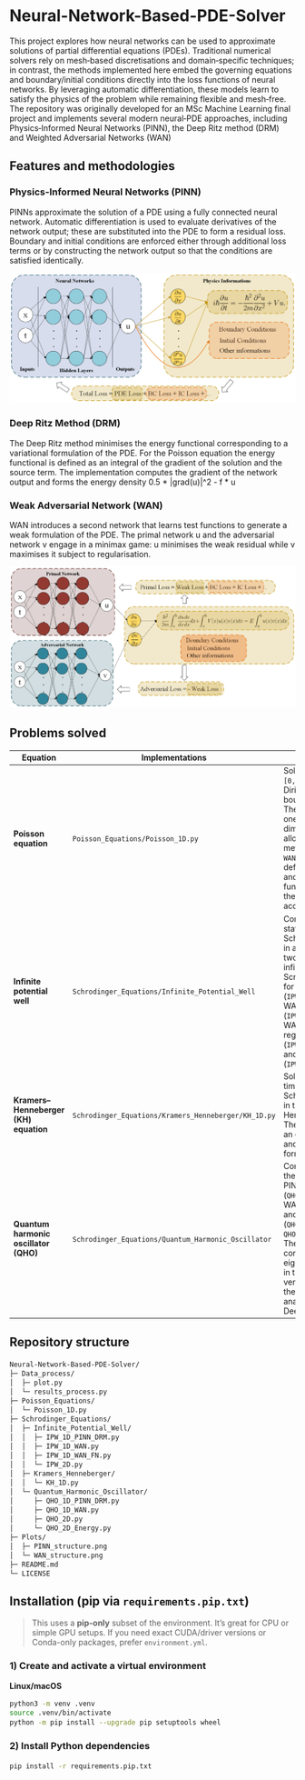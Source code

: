 # Neural-Network-Based-PDE-Solver
This project explores how neural networks can be used to approximate solutions of partial differential equations (PDEs). Traditional numerical solvers rely on mesh‑based discretisations and domain‑specific techniques; in contrast, the methods implemented here embed the governing equations and boundary/initial conditions directly into the loss functions of neural networks. By leveraging automatic differentiation, these models learn to satisfy the physics of the problem while remaining flexible and mesh‑free. The repository was originally developed for an MSc Machine Learning final project and implements several modern neural‑PDE approaches, including Physics‑Informed Neural Networks (PINN), the Deep Ritz method (DRM) and Weighted Adversarial Networks (WAN)

## Features and methodologies
### Physics‑Informed Neural Networks (PINN)
PINNs approximate the solution of a PDE using a fully connected neural network. Automatic differentiation is used to evaluate derivatives of the network output; these are substituted into the PDE to form a residual loss. Boundary and initial conditions are enforced either through additional loss terms or by constructing the network output so that the conditions are satisfied identically.

![PINN Structure](Plots/PINN_structure.png)

### Deep Ritz Method (DRM)
The Deep Ritz method minimises the energy functional corresponding to a variational formulation of the PDE. For the Poisson equation the energy functional is defined as an integral of the gradient of the solution and the source term. The implementation computes the gradient of the network output and forms the energy density 0.5 * |grad(u)|^2 - f * u

### Weak Adversarial Network (WAN)
WAN introduces a second network that learns test functions to generate a weak formulation of the PDE. The primal network u and the adversarial network v engage in a minimax game: u minimises the weak residual while v maximises it subject to regularisation.

![WAN Structure](Plots/WAN_structure.png)


## Problems solved

| Equation                              | Implementations                                      | Description                                                                                                                                                                                                                                                                               |
| ------------------------------------- | ---------------------------------------------------- | ----------------------------------------------------------------------------------------------------------------------------------------------------------------------------------------------------------------------------------------------------------------------------------------- |
| **Poisson equation**                  | `Poisson_Equations/Poisson_1D.py`                    | Solves `-Δu = f` on `[0,L]^d` with either Dirichlet or Neumann boundary conditions.  The script supports one or two dimensions and allows choice of method (`PINN`, `DRM` or `WAN`).  The code defines the residual and energy loss functions and trains the neural networks accordingly. |
| **Infinite potential well**           | `Schrodinger_Equations/Infinite_Potential_Well`      | Computes stationary states of the Schrödinger equation in a one‑ or two‑dimensional infinite square well.  Scripts are provided for PINN+DRM (`IPW_1D_PINN_DRM.py`), WAN (`IPW_1D_WAN.py`), WAN with finite‑norm regularisation (`IPW_1D_WAN_FN.py`) and a 2‑D solver (`IPW_2D.py`).      |
| **Kramers–Henneberger (KH) equation** | `Schrodinger_Equations/Kramers_Henneberger/KH_1D.py` | Solves the time‑dependent Schrödinger equation in the Kramers–Henneberger frame.  The script includes an effective potential and uses the WAN formalism.                                                                                                                                  |
| **Quantum harmonic oscillator (QHO)** | `Schrodinger_Equations/Quantum_Harmonic_Oscillator`  | Contains solvers for the 1‑D QHO using PINN/DRM (`QHO_1D_PINN_DRM.py`), WAN (`QHO_1D_WAN.py`) and 2‑D variants (`QHO_2D.py`, `QHO_2D_Energy.py`).  These scripts compute eigenfunctions and, in the energy versions, minimise the energy functional analogous to the Deep Ritz method.    |


## Repository structure
```text
Neural-Network-Based-PDE-Solver/
├─ Data_process/
│  ├─ plot.py
│  └─ results_process.py
├─ Poisson_Equations/
│  └─ Poisson_1D.py
├─ Schrodinger_Equations/
│  ├─ Infinite_Potential_Well/
│  │  ├─ IPW_1D_PINN_DRM.py
│  │  ├─ IPW_1D_WAN.py
│  │  ├─ IPW_1D_WAN_FN.py
│  │  └─ IPW_2D.py
│  ├─ Kramers_Henneberger/
│  │  └─ KH_1D.py
│  └─ Quantum_Harmonic_Oscillator/
│     ├─ QHO_1D_PINN_DRM.py
│     ├─ QHO_1D_WAN.py
│     ├─ QHO_2D.py
│     └─ QHO_2D_Energy.py
├─ Plots/
│  ├─ PINN_structure.png
│  └─ WAN_structure.png
├─ README.md
└─ LICENSE
```

## Installation (pip via `requirements.pip.txt`)

> This uses a **pip-only** subset of the environment. It’s great for CPU or simple GPU setups.
> If you need exact CUDA/driver versions or Conda-only packages, prefer `environment.yml`.

### 1) Create and activate a virtual environment
**Linux/macOS**
```bash
python3 -m venv .venv
source .venv/bin/activate
python -m pip install --upgrade pip setuptools wheel
```
### 2) Install Python dependencies
```bash
pip install -r requirements.pip.txt

```